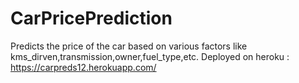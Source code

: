 # CarPricePrediction
Predicts the price of the car based on various factors like kms_dirven,transmission,owner,fuel_type,etc.
Deployed on heroku : https://carpreds12.herokuapp.com/
